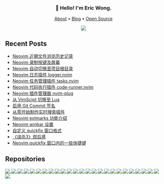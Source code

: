 <h3 align="center">👋 Hello! I'm Eric Wong.</h3>
<p align="center">
  <a href="https://wsdjeg.net/about/">About</a> •
  <a href="https://wsdjeg.net">Blog</a> •
  <a href="https://wsdjeg.net/git/">Open Source</a>
</p>

<p align="center">
<a href="https://github.com/wsdjeg">
<img src="https://github-readme-stats.vercel.app/api?username=wsdjeg&show_icons=true">
</a>
</p>

## Recent Posts

<!-- BLOG-POST-LIST:START -->
- [Neovim 近期文件浏览历史记录](https://wsdjeg.net/neovim-most-recently-used-files/)
- [Neovim 录制按键及屏幕](https://wsdjeg.net/neovim-record-key-and-screen/)
- [Neovim 自动切换至项目根目录](https://wsdjeg.net/neovim-project-root-manager/)
- [Neovim 日志插件 logger.nvim](https://wsdjeg.net/neovim-logger/)
- [Neovim 任务管理插件 tasks.nvim](https://wsdjeg.net/tasks-manager-for-neovim/)
- [Neovim 代码执行插件 code-runner.nvim](https://wsdjeg.net/neovim-code-runner/)
- [Neovim 插件管理器 nvim-plug](https://wsdjeg.net/neovim-plugin-manager-nvim-plug/)
- [从 VimScipt 切换至 Lua](https://wsdjeg.net/from-vimscript-to-lua/)
- [启用 Git Commit 签名](https://wsdjeg.net/enable-git-commit-signing/)
- [从零开始制作实时搜索插件](https://wsdjeg.net/create-a-searching-plugin-from-scratch/)
- [Neovim extmarks 功能介绍](https://wsdjeg.net/neovim-extmarks/)
- [Neovim winbar 设置](https://wsdjeg.net/neovim-winbar/)
- [自定义 quickfix 窗口格式](https://wsdjeg.net/custom-quickfix-format/)
- [《误杀3》观后感](https://wsdjeg.net/20250108/)
- [Neovim quickfix 窗口内的一些快捷键](https://wsdjeg.net/key-bindings-for-neovim-quickfix-window/)
<!-- BLOG-POST-LIST:END -->

## Repositories

<!-- wsdjeg repos start -->
<a href="https://github.com/wsdjeg/record-screen.nvim">
  <img align="center" src="https://github-readme-stats.vercel.app/api/pin/?username=wsdjeg&repo=record-screen.nvim" />
</a>

<a href="https://github.com/wsdjeg/gitlink.nvim">
  <img align="center" src="https://github-readme-stats.vercel.app/api/pin/?username=wsdjeg&repo=gitlink.nvim" />
</a>

<a href="https://github.com/wsdjeg/git.nvim">
  <img align="center" src="https://github-readme-stats.vercel.app/api/pin/?username=wsdjeg&repo=git.nvim" />
</a>

<a href="https://github.com/wsdjeg/cpicker.nvim">
  <img align="center" src="https://github-readme-stats.vercel.app/api/pin/?username=wsdjeg&repo=cpicker.nvim" />
</a>

<a href="https://github.com/wsdjeg/rooter.nvim">
  <img align="center" src="https://github-readme-stats.vercel.app/api/pin/?username=wsdjeg&repo=rooter.nvim" />
</a>

<a href="https://github.com/wsdjeg/ChineseLinter.vim">
  <img align="center" src="https://github-readme-stats.vercel.app/api/pin/?username=wsdjeg&repo=ChineseLinter.vim" />
</a>

<a href="https://github.com/wsdjeg/mru.nvim">
  <img align="center" src="https://github-readme-stats.vercel.app/api/pin/?username=wsdjeg&repo=mru.nvim" />
</a>

<a href="https://github.com/wsdjeg/code-runner.nvim">
  <img align="center" src="https://github-readme-stats.vercel.app/api/pin/?username=wsdjeg&repo=code-runner.nvim" />
</a>

<a href="https://github.com/wsdjeg/notify.nvim">
  <img align="center" src="https://github-readme-stats.vercel.app/api/pin/?username=wsdjeg&repo=notify.nvim" />
</a>

<a href="https://github.com/wsdjeg/repl.nvim">
  <img align="center" src="https://github-readme-stats.vercel.app/api/pin/?username=wsdjeg&repo=repl.nvim" />
</a>

<a href="https://github.com/wsdjeg/tasks.nvim">
  <img align="center" src="https://github-readme-stats.vercel.app/api/pin/?username=wsdjeg&repo=tasks.nvim" />
</a>

<a href="https://github.com/wsdjeg/ctags.nvim">
  <img align="center" src="https://github-readme-stats.vercel.app/api/pin/?username=wsdjeg&repo=ctags.nvim" />
</a>

<a href="https://github.com/wsdjeg/todo.nvim">
  <img align="center" src="https://github-readme-stats.vercel.app/api/pin/?username=wsdjeg&repo=todo.nvim" />
</a>

<a href="https://github.com/wsdjeg/terminal.nvim">
  <img align="center" src="https://github-readme-stats.vercel.app/api/pin/?username=wsdjeg&repo=terminal.nvim" />
</a>

<a href="https://github.com/wsdjeg/vim-zettelkasten">
  <img align="center" src="https://github-readme-stats.vercel.app/api/pin/?username=wsdjeg&repo=vim-zettelkasten" />
</a>

<a href="https://github.com/wsdjeg/flygrep.nvim">
  <img align="center" src="https://github-readme-stats.vercel.app/api/pin/?username=wsdjeg&repo=flygrep.nvim" />
</a>

<a href="https://github.com/wsdjeg/format.nvim">
  <img align="center" src="https://github-readme-stats.vercel.app/api/pin/?username=wsdjeg&repo=format.nvim" />
</a>

<a href="https://github.com/wsdjeg/ctrlg.nvim">
  <img align="center" src="https://github-readme-stats.vercel.app/api/pin/?username=wsdjeg&repo=ctrlg.nvim" />
</a>

<a href="https://github.com/wsdjeg/record-key.nvim">
  <img align="center" src="https://github-readme-stats.vercel.app/api/pin/?username=wsdjeg&repo=record-key.nvim" />
</a>

<a href="https://github.com/wsdjeg/dashboard-nvim">
  <img align="center" src="https://github-readme-stats.vercel.app/api/pin/?username=wsdjeg&repo=dashboard-nvim" />
</a>

<a href="https://github.com/wsdjeg/tabline.nvim">
  <img align="center" src="https://github-readme-stats.vercel.app/api/pin/?username=wsdjeg&repo=tabline.nvim" />
</a>

<a href="https://github.com/wsdjeg/logger.nvim">
  <img align="center" src="https://github-readme-stats.vercel.app/api/pin/?username=wsdjeg&repo=logger.nvim" />
</a>

<a href="https://github.com/wsdjeg/statusline.nvim">
  <img align="center" src="https://github-readme-stats.vercel.app/api/pin/?username=wsdjeg&repo=statusline.nvim" />
</a>

<a href="https://github.com/wsdjeg/iedit.nvim">
  <img align="center" src="https://github-readme-stats.vercel.app/api/pin/?username=wsdjeg&repo=iedit.nvim" />
</a>

<a href="https://github.com/wsdjeg/scrollbar.vim">
  <img align="center" src="https://github-readme-stats.vercel.app/api/pin/?username=wsdjeg&repo=scrollbar.vim" />
</a>

<a href="https://github.com/wsdjeg/job.nvim">
  <img align="center" src="https://github-readme-stats.vercel.app/api/pin/?username=wsdjeg&repo=job.nvim" />
</a>

<!-- wsdjeg repos end -->

